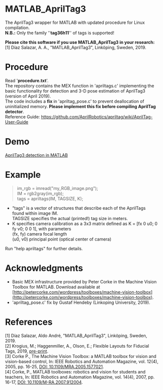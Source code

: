 # MATLAB_AprilTag3
The AprilTag3 wrapper for MATLAB with updated procedure for Linux compilation.<br />
**N.B.:** Only the family ''**tag36h11**'' of tags is supported!<br />

**Please cite this software if you use MATLAB_AprilTag3 in your research:**<br />
[1] Díaz Salazar, A. A., "MATLAB_AprilTag3", Linköping, Sweden, 2019.

# Procedure
Read '**procedure.txt**'. <br />
The repository contains the MEX function in 'apriltags.c' implementing the basic functionality for detection and 3-D pose estimation of AprilTag3 (version of April 2019).<br />
The code includes a **fix** in 'apriltag_pose.c' to prevent deallocation of uninitialized memory.
**Please implement this fix before compiling AprilTag detector**.<br />
Reference Guide: https://github.com/AprilRobotics/apriltag/wiki/AprilTag-User-Guide

# Demo
[AprilTag3 detection in MATLAB](https://youtu.be/ptx3UyyvmTA)

# Example
> im_rgb = imread("my_RGB_image.png"); <br />
  IM = rgb2gray(im_rgb); <br />
  tags = apriltags(IM, TAGSIZE, K); <br />

- "tags" is a vector of structures that describe each of the AprilTags found within image IM. <br />
TAGSIZE specifies the actual (printed!) tag size in meters. <br />
- K specifies camera calibration as a 3x3 matrix defined as K = [fx 0 u0; 0 fy v0; 0 0 1], with parameters <br />
  (fx, fy)	camera focal length <br />
  (u0, v0)	principal point (optical center of camera) <br />

Run "help apriltags" for further details.

# Acknowledgments
- Basic MEX infrastructure provided by Peter Corke in the Machine Vision Toolbox for MATLAB. Download available at [http://petercorke.com/wordpress/toolboxes/machine-vision-toolbox](http://petercorke.com/wordpress/toolboxes/machine-vision-toolbox).
- 'apriltag_pose.c' fix by Gustaf Hendeby (Linkoping University, 2019).

# References
[1] Díaz Salazar, Aldo André, "MATLAB_AprilTag3", Linköping, Sweden, 2019.<br />
[2] Krogius, M.; Haggenmiller, A., Olson, E.; Flexible  Layouts  for  Fiducial  Tags, 2019, [pre-print](https://april.eecs.umich.edu/media/pdfs/krogius2019iros.pdf).<br />
[3] Corke P., The Machine Vision Toolbox: a MATLAB toolbox for vision and vision-based control, In: IEEE Robotics and Automation Magazine, vol. 12(4), 2005, pp. 16-25, [DOI: 10.1109/MRA.2005.1577021](https://ieeexplore.ieee.org/document/1577021).<br />
[4] Corke, P., MATLAB toolboxes: robotics and vision for students and teachers, In: IEEE Robotics and Automation Magazine, vol. 14(4), 2007, pp. 16-17, [DOI: 10.1109/M-RA.2007.912004](https://ieeexplore.ieee.org/document/4437745).
